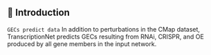 ## 📁 Introduction

`GECs predict data` In addition to perturbations in the CMap dataset, TranscriptionNet predicts GECs resulting from RNAi, CRISPR, and OE produced by all gene members in the input network.

